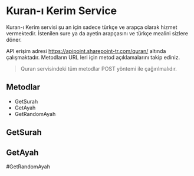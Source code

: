 # Kuran-ı Kerim Service 
Kuran-ı Kerim servisi şu an için sadece türkçe ve arapça olarak hizmet vermektedir. İstenilen sure ya da ayetin arapçasını ve türkçe mealini sizlere döner.
 
API erişim adresi https://apipoint.sharepoint-tr.com/quran/ altında çalışmaktadır. Metodların URL leri için metod açıklamalarını takip ediniz.

> Quran servisindeki tüm metodlar POST yöntemi ile çağırılmalıdır.

## Metodlar

* GetSurah
* GetAyah
* GetRandomAyah


## GetSurah

## GetAyah

#GetRandomAyah